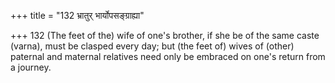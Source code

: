 +++
title = "132 भ्रातुर् भार्योपसङ्ग्राह्या"

+++
132	(The feet of the) wife of one's brother, if she be of the same caste (varna), must be clasped every day; but (the feet of) wives of (other) paternal and maternal relatives need only be embraced on one's return from a journey.